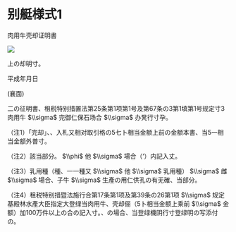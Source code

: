# 别艇様式1

肉用牛壳却证明書

![](https://www.nta.go.jp/tmp/4d37e1af-0932-424a-9bba-6ccbdcd1aef5/images/a26d63de235af0db749499784dd22ebd63b6bb0ce9f15ffd2fb8d44928e4a671.jpg)

上の却明寸。

平成年月日

(襄面)

二の征明書、租税特别措置法第25条第1项第1号及第67条の3第1填第1号规定寸3肉用牛 $\\sigma$ 完御仁保石场合 $\\sigma$ 办凳行寸孕。

（注1）「完却」、、入札又相对取引格の5七卜相当金额上前の金额本書、当5一相当金额外普寸。

（注2）該当部分。 $\\phi$ 他 $\\sigma$ 場合（‘）内記入丈。

（注3）乳用種（種、一一種又 $\\sigma$ 他 $\\sigma$ 乳用種） $\\sigma$ 雌 $\\sigma$ 場合、子牛 $\\sigma$ 生產の用仁供孔の有无確、当部分。

（注4）租税特别措暨法施行合第17条第1项及第39条の26第1项 $\\sigma$ 规定基殿林水產大臣指定大登绿当肉用牛、壳却俪（5卜相当金额上乘前 $\\sigma$ 金额）加100万件以上の合の記入寸。、の場合、当登绿機阴行寸登绿明の写添付の。